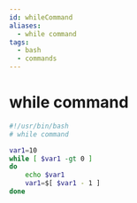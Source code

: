 ```yaml
---
id: whileCommand
aliases:
  - while command
tags:
  - bash
  - commands
---
```


# while command

```bash
#!/usr/bin/bash
# while command

var1=10
while [ $var1 -gt 0 ]
do
    echo $var1
    var1=$[ $var1 - 1 ]
done
```
